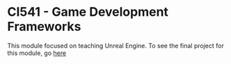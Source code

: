 # CI541 - Game Development Frameworks
This module focused on teaching Unreal Engine. To see the final project for this module, go [here](https://github.com/KennedySovine/Game-Development-Frameworks-Project)
